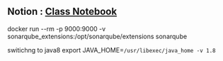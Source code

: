 ## Notion : [Class Notebook](https://aniruddhakudalkar.notion.site/ffc715a486c74dab9ec7d3ca1d614a26?v=29852de302ad457883b4565b0910a572)

docker run --rm -p 9000:9000 -v sonarqube_extensions:/opt/sonarqube/extensions sonarqube

switichng to java8
export JAVA_HOME=`/usr/libexec/java_home -v 1.8`